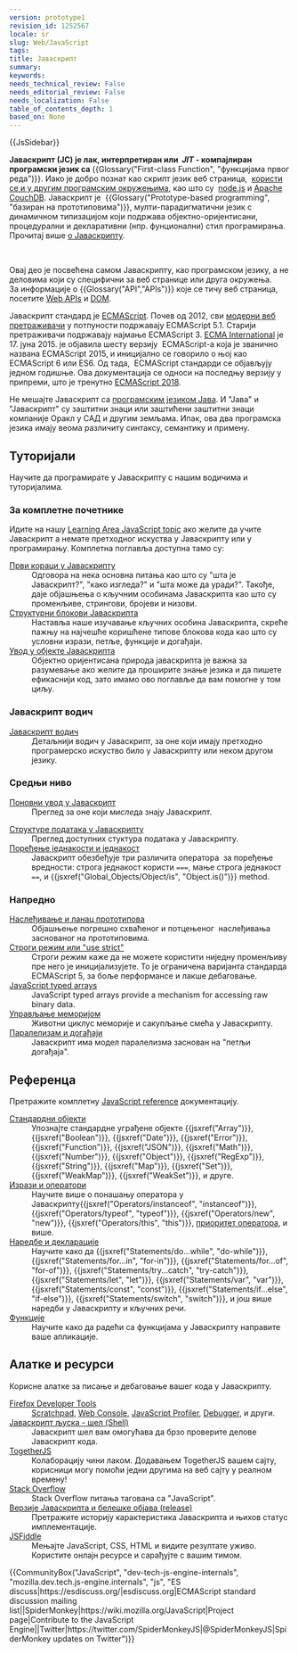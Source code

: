 ```yaml
---
version: prototype1
revision_id: 1252567
locale: sr
slug: Web/JavaScript
tags: 
title: Јаваскрипт
summary: 
keywords: 
needs_technical_review: False
needs_editorial_review: False
needs_localization: False
table_of_contents_depth: 1
based_on: None
---
```

<div>{{JsSidebar}}</div>

<p class="summary"><strong>Јаваскрипт (ЈС) је лак, интерпретиран или&nbsp;<em> JIT</em> - компајлиран програмски језик са </strong>{{Glossary("First-class Function", "функцијама првог реда")}}. Иако је добро познат као скрипт језик веб страница,&nbsp; <a class="external" href="https://en.wikipedia.org/wiki/JavaScript#Uses_outside_Web_pages">користи се и у другим програмским окружењима</a>, као што су&nbsp; <a class="external" href="https://nodejs.org/">node.js</a> и&nbsp;<a href="https://couchdb.apache.org/">Apache CouchDB</a>.&nbsp;Јаваскрипт је &nbsp;{{Glossary("Prototype-based programming", "базиран на прототиповима")}}, мулти-парадигматични језик с динамичном типизацијом&nbsp;који подржава објектно-оријентисани, процедурални&nbsp;и декларативни&nbsp;(нпр. фунционални) стил програмирања. Прочитај више <a href="/en-US/docs/Web/JavaScript/About_JavaScript">о Јаваскрипту</a>.</p>

<p>&nbsp;</p>

<p>Овај део је посвећена самом Јаваскрипту, као програмском језику, а не деловима који су специфични за веб странице или друга окружења.<br />
 За информације о {{Glossary("API","APIs")}} које се тичу веб страница, посетите <a href="/en-US/docs/Web/API">Web APIs</a> и <a href="/en-US/docs/Glossary/DOM">DOM</a>.</p>

<p>Јаваскрипт стандард је <a href="/en-US/docs/Web/JavaScript/Language_Resources">ECMAScript</a>. Почев од 2012, сви <a href="https://kangax.github.io/compat-table/es5/">модерни веб претраживачи</a> у потпуности подржавају ECMAScript 5.1. Старији претраживачи подржавају најмање ECMAScript 3. <a href="https://www.ecma-international.org">ECMA International</a> је 17. јуна 2015. је објавила шесту верзију&nbsp; ECMAScript-а која је званично названа ECMAScript 2015, и иницијално се говорило о њој као&nbsp; ECMAScript 6 или ES6. Од тада,&nbsp; ECMAScript стандарди се објављују једном годишње. Ова документација се односи на последњу верзију у припреми, што је тренутно <a href="https://tc39.github.io/ecma262/">ECMAScript 2018</a>.</p>

<p>Не мешајте Јаваскрипт са <a href="https://en.wikipedia.org/wiki/Java_(programming_language)">програмским језиком Јава</a>. И "Јава" и "Јаваскрипт" су заштитни знаци или заштићени заштитни знаци компаније Оракл у САД и другим земљама. Ипак, ова два програмска језика имају веома различиту синтаксу, семантику и примену.</p>

<div class="column-container">
<div class="column-half">
<h2 id="Туторијали">Туторијали</h2>

<p>Научите да програмирате у Јаваскрипту с нашим водичима и туторијалима.</p>

<h3 id="За_комплетне_почетнике">За комплетне почетнике</h3>

<p>Идите на нашу <a href="/sr/docs/Learn/JavaScript">Learning Area JavaScript topic</a> ако желите да учите Јаваскрипт а немате претходног искуства у Јаваскрипту или у програмирању. Комплетна поглавља доступна тамо су:</p>

<dl>
 <dt><a href="/sr/docs/Learn/JavaScript/First_steps">Први кораци у Јаваскрипту</a></dt>
 <dd>Одговора на нека основна питања као што су "шта је Јаваскрипт?", "како изгледа?" и "шта може да уради?". Такође, даје објашњења о кључним особинама Јаваскрипта као што су променљиве, стрингови, бројеви и низови.</dd>
 <dt><a href="/en-US/docs/Learn/JavaScript/Building_blocks">Структурни блокови Јаваскрипта</a></dt>
 <dd>Наставља наше изучавање кључних особина Јаваскрипта, скреће пажњу на најчешће коришћене типове блокова кода као што су условни изрази, петље, функције и догађаји.</dd>
 <dt><a href="/en-US/docs/Learn/JavaScript/Objects">Увод у објекте Јаваскрипта</a></dt>
 <dd>Објектно оријентисана природа јаваскрипта је важна за разумевање ако желите да проширите знање језика и да пишете ефикаснији код, зато имамо ово поглавље да вам помогне у том циљу.</dd>
</dl>

<h3 id="Јаваскрипт_водич">Јаваскрипт водич</h3>

<dl>
 <dt><a href="https://developer.mozilla.org/en-US/docs/Web/JavaScript/Guide">Јаваскрипт водич</a></dt>
 <dd>Детаљнији водич у Јаваскрипт, за оне који имају претходно програмерско искуство било у Јаваскрипту или неком другом језику.</dd>
</dl>

<h3 id="Средњи_ниво">Средњи ниво</h3>

<dl>
 <dt><a href="https://developer.mozilla.org/en-US/docs/Web/JavaScript/A_re-introduction_to_JavaScript">Поновни увод у Јаваскрипт</a></dt>
 <dd>Преглед за оне који <em>мисле</em>да знају Јаваскрипт.</dd>
</dl>

<dl>
 <dt><a href="https://developer.mozilla.org/en-US/docs/Web/JavaScript/Data_structures">Структуре података у Јаваскрипту</a></dt>
 <dd>Преглед доступних стуктура података у Јаваскрипту.</dd>
 <dt><a href="/en-US/docs/Web/JavaScript/Equality_comparisons_and_sameness">Поређење једнакости и једнакост</a></dt>
 <dd>Јаваскрипт обезбеђује три различита оператора&nbsp; за поређење вредности: строга једнакост користи <code>===</code>, мање строга једнакост <code>==</code>, и {{jsxref("Global_Objects/Object/is", "Object.is()")}} method.</dd>
</dl>

<h3 id="Напредно">Напредно</h3>

<dl>
 <dt><a href="/en-US/docs/Web/JavaScript/Inheritance_and_the_prototype_chain">Наслеђивање и ланац прототипова</a></dt>
 <dd>Објашњење погрешно схваћеног и потцењеног&nbsp; наслеђивања заснованог на прототиповима.</dd>
 <dt><a href="/en-US/docs/Web/JavaScript/Reference/Strict_mode">Строги режим или "use strict"</a></dt>
 <dd>Строги режим каже да не можете користити ниједну променљиву пре него је иницијализујете. То је ограничена варијанта стандарда ECMAScript&nbsp;5, за боље перформансе и лакше дебаговање.</dd>
 <dt><a href="https://developer.mozilla.org/en-US/docs/Web/JavaScript/Typed_arrays">JavaScript typed arrays</a></dt>
 <dd>JavaScript typed arrays provide a mechanism for accessing raw binary data.</dd>
 <dt><a href="https://developer.mozilla.org/en-US/docs/Web/JavaScript/Memory_Management">Управљање меморијом</a></dt>
 <dd>Животни циклус меморије и сакупљање смећа у Јаваскрипту.</dd>
 <dt><a href="/en-US/docs/Web/JavaScript/EventLoop">Паралелизам и догађаји</a></dt>
 <dd>Јаваскрипт има модел паралелизма заснован на "петљи догађаја".</dd>
</dl>
</div>

<div class="column-half">
<h2 id="Референца">Референца</h2>

<p>Претражите комплетну <a href="/en-US/docs/Web/JavaScript/Reference">JavaScript reference</a> документацију.</p>

<dl>
 <dt><a href="/en-US/docs/Web/JavaScript/Reference/Global_Objects">Стандардни објекти</a></dt>
 <dd>Упознајте стандардне уграђене објекте {{jsxref("Array")}}, {{jsxref("Boolean")}}, {{jsxref("Date")}}, {{jsxref("Error")}}, {{jsxref("Function")}}, {{jsxref("JSON")}}, {{jsxref("Math")}}, {{jsxref("Number")}}, {{jsxref("Object")}}, {{jsxref("RegExp")}}, {{jsxref("String")}}, {{jsxref("Map")}}, {{jsxref("Set")}}, {{jsxref("WeakMap")}}, {{jsxref("WeakSet")}}, и друге.</dd>
 <dt><a href="/en-US/docs/Web/JavaScript/Reference/Operators">Изрази и оператори</a></dt>
 <dd>Научите више о понашању оператора у Јаваскрипту{{jsxref("Operators/instanceof", "instanceof")}}, {{jsxref("Operators/typeof", "typeof")}}, {{jsxref("Operators/new", "new")}}, {{jsxref("Operators/this", "this")}}, <a href="/en-US/docs/Web/JavaScript/Reference/Operators/Operator_Precedence">приоритет оператора</a>, и више.</dd>
 <dt><a href="/en-US/docs/Web/JavaScript/Reference/Statements">Наредбе и декларације</a></dt>
 <dd>Научите како да {{jsxref("Statements/do...while", "do-while")}}, {{jsxref("Statements/for...in", "for-in")}}, {{jsxref("Statements/for...of", "for-of")}}, {{jsxref("Statements/try...catch", "try-catch")}}, {{jsxref("Statements/let", "let")}}, {{jsxref("Statements/var", "var")}}, {{jsxref("Statements/const", "const")}}, {{jsxref("Statements/if...else", "if-else")}}, {{jsxref("Statements/switch", "switch")}}, и још више наредби у Јаваскрипту и кључних речи.</dd>
 <dt><a href="/en-US/docs/Web/JavaScript/Reference/Functions">Функције</a></dt>
 <dd>Научите како да радећи са функцијама у Јаваскрипту направите ваше апликације.</dd>
</dl>

<h2 id="Алатке_и_ресурси">Алатке и ресурси</h2>

<p>Корисне алатке за писање и дебаговање вашег кода у Јаваскрипту.</p>

<dl>
 <dt><a href="/en-US/docs/Tools">Firefox Developer Tools</a></dt>
 <dd><a href="/en-US/docs/Tools/Scratchpad">Scratchpad</a>, <a href="/en-US/docs/Tools/Web_Console">Web Console</a>, <a href="/en-US/docs/Tools/Profiler">JavaScript Profiler</a>, <a href="/en-US/docs/Tools/Debugger">Debugger</a>, и други.</dd>
 <dt><a href="/en-US/docs/Web/JavaScript/Shells">Јаваскрипт љуска - шел (Shell)</a></dt>
 <dd>Јаваскрипт шел вам омогућава да брзо проверите делове Јаваскрипт кода.</dd>
 <dt><a href="https://togetherjs.com/">TogetherJS</a></dt>
 <dd>Колаборацију чини лаком. Додавањем TogetherJS вашем сајту, корисници могу помоћи једни другима на веб сајту у реалном времену!</dd>
 <dt><a href="https://stackoverflow.com/questions/tagged/javascript">Stack Overflow</a></dt>
 <dd>Stack Overflow питања тагована са "JavaScript".</dd>
 <dt><a href="/en-US/docs/Web/JavaScript/New_in_JavaScript">Верзије Јаваскрипта и белешке објава (release)</a></dt>
 <dd>Претражите историју карактеристика Јаваскрипта и њихов статус имплементације.</dd>
 <dt><a href="https://jsfiddle.net/">JSFiddle</a></dt>
 <dd>Мењајте JavaScript, CSS, HTML и видите резултате уживо. Користите онлајн ресурсе и сарађујте с вашим тимом.</dd>
</dl>
</div>
</div>

<p>{{CommunityBox("JavaScript", "dev-tech-js-engine-internals", "mozilla.dev.tech.js-engine.internals", "js", "ES discuss|https://esdiscuss.org/|esdiscuss.org|ECMAScript standard discussion mailing list||SpiderMonkey|https://wiki.mozilla.org/JavaScript|Project page|Contribute to the JavaScript Engine||Twitter|https://twitter.com/SpiderMonkeyJS|@SpiderMonkeyJS|SpiderMonkey updates on Twitter")}}</p>

<div class="s3gt_translate_tooltip" id="s3gt_translate_tooltip" is_mini="true" style="position: absolute; left: 23px; top: 1491px; opacity: 0;">
<div class="s3gt_translate_tooltip_mini" id="s3gt_translate_tooltip_mini_logo" title="Translate selected text">&nbsp;</div>

<div class="s3gt_translate_tooltip_mini" id="s3gt_translate_tooltip_mini_sound" title="Play" title_play="Play" title_stop="Stop">&nbsp;</div>

<div class="s3gt_translate_tooltip_mini" id="s3gt_translate_tooltip_mini_copy" title="Copy text to Clipboard">&nbsp;</div>
</div>

